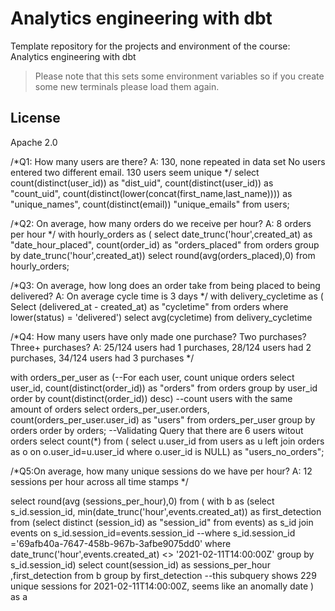 # Analytics engineering with dbt

Template repository for the projects and environment of the course: Analytics engineering with dbt

> Please note that this sets some environment variables so if you create some new terminals please load them again.

## License

Apache 2.0

/*Q1: How many users are there? A: 130, none repeated in data set
No users entered two different email. 130 users seem unique
*/
select 
count(distinct(user_id)) as "dist_uid",
count(distinct(user_id)) as "count_uid",
count(distinct(lower(concat(first_name,last_name)))) as "unique_names",
count(distinct(email)) "unique_emails"
from users;

/*Q2: On average, how many orders do we receive per hour?
A: 8 orders per hour
*/
with hourly_orders as (
select
date_trunc('hour',created_at) as "date_hour_placed",
count(order_id) as "orders_placed"
from orders group by date_trunc('hour',created_at))
select round(avg(orders_placed),0) from hourly_orders;

/*Q3: On average, how long does an order take from being placed to being delivered?
A: On average cycle time is 3 days
*/
with delivery_cycletime as (
Select
(delivered_at - created_at) as "cycletime"
from orders 
where lower(status) = 'delivered')
select avg(cycletime) from delivery_cycletime

/*Q4: How many users have only made one purchase? Two purchases? Three+ purchases?
A: 25/124 users had 1 purchases, 28/124 users had 2 purchases, 34/124 users had 3 purchases
*/

with orders_per_user as (--For each user, count unique orders
select 
user_id,
count(distinct(order_id)) as "orders"
from orders group by user_id
order by count(distinct(order_id)) desc)
--count users with the same amount of orders
select 
orders_per_user.orders,
count(orders_per_user.user_id) as "users"
from orders_per_user
group by orders order by orders;
--Validating Query that there are 6 users witout orders
select count(*) from (
select u.user_id from users as u
left join orders as o on o.user_id=u.user_id
where o.user_id is NULL) as "users_no_orders";

/*Q5:On average, how many unique sessions do we have per hour?
A: 12 sessions per hour across all time stamps
*/

select round(avg (sessions_per_hour),0)
  from (
  with b as (select s_id.session_id, min(date_trunc('hour',events.created_at)) as first_detection
  from (select distinct (session_id) as "session_id" from events) as s_id 
    join events on s_id.session_id=events.session_id 
    --where s_id.session_id ='69afb40a-7647-458b-967b-3afbe9075dd0'
    where date_trunc('hour',events.created_at) <> '2021-02-11T14:00:00Z'
    group by s_id.session_id)
  select
  count(session_id) as sessions_per_hour ,first_detection
  from b 
  group by first_detection --this subquery shows 229 unique sessions for 2021-02-11T14:00:00Z, seems like an anomally date
) as a
